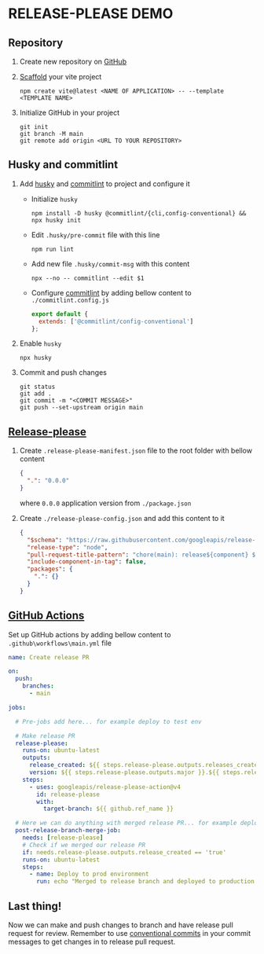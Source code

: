 # RELEASE-PLEASE DEMO

## Repository

1. Create new repository on [GitHub](https://github.com)
1. [Scaffold](https://vitejs.dev/guide/#scaffolding-your-first-vite-project) your vite project

    ```shell
    npm create vite@latest <NAME OF APPLICATION> -- --template <TEMPLATE NAME>
    ```

1. Initialize GitHub in your project

    ```shell
    git init
    git branch -M main
    git remote add origin <URL TO YOUR REPOSITORY>
    ```

## Husky and commitlint

1. Add [husky](https://typicode.github.io/husky/) and [commitlint](https://commitlint.js.org/guides/getting-started.html) to project and configure it

    - Initialize `husky`

      ```shell
      npm install -D husky @commitlint/{cli,config-conventional} &&
      npx husky init
      ```

    - Edit `.husky/pre-commit` file with this line

      ```shell
      npm run lint
      ```

    - Add new file `.husky/commit-msg` with this content

      ```shell
      npx --no -- commitlint --edit $1
      ```

    - Configure [commitlint](https://commitlint.js.org/guides/getting-started.html) by adding bellow content to `./commitlint.config.js`

      ```js
      export default {
        extends: ['@commitlint/config-conventional']
      };
      ```

1. Enable `husky`

    ```shell
    npx husky
    ```


1. Commit and push changes

    ```shell
    git status
    git add .
    git commit -m "<COMMIT MESSAGE>"
    git push --set-upstream origin main
    ```

## [Release-please](https://github.com/googleapis/release-please)

1. Create `.release-please-manifest.json` file to the root folder with bellow content

    ```json
    {
      ".": "0.0.0"
    }
    ```

    where `0.0.0` application version from `./package.json`

1. Create `./release-please-config.json` and add this content to it

    ```json
    {
      "$schema": "https://raw.githubusercontent.com/googleapis/release-please/main/schemas/config.json",
      "release-type": "node",
      "pull-request-title-pattern": "chore(main): release${component} ${version}",
      "include-component-in-tag": false,
      "packages": {
        ".": {}
      }
    }
    ```

## [GitHub Actions](https://docs.github.com/en/actions)

Set up GitHub actions by adding bellow content to `.github\workflows\main.yml` file

```yaml
name: Create release PR

on:
  push:
    branches:
      - main

jobs:

  # Pre-jobs add here... for example deploy to test env

  # Make release PR
  release-please:
    runs-on: ubuntu-latest
    outputs:
      release_created: ${{ steps.release-please.outputs.releases_created }}
      version: ${{ steps.release-please.outputs.major }}.${{ steps.release-please.outputs.minor }}.${{ steps.release-please.outputs.patch }}
    steps:
      - uses: googleapis/release-please-action@v4
        id: release-please
        with:
          target-branch: ${{ github.ref_name }}

  # Here we can do anything with merged release PR... for example deploy to stage or production and etc.
  post-release-branch-merge-job:
    needs: [release-please]
    # Check if we merged our release PR
    if: needs.release-please.outputs.release_created == 'true'
    runs-on: ubuntu-latest
    steps:
      - name: Deploy to prod environment
        run: echo "Merged to release branch and deployed to production!"
```

## Last thing!

Now we can make and push changes to branch and have release pull request for review. Remember to use [conventional commits](https://www.conventionalcommits.org/en/v1.0.0/#specification) in your commit messages to get changes in to release pull request.
